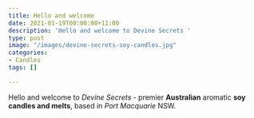 ```yaml
---
title: Hello and welcome
date: 2021-01-19T00:00:00+11:00
description: 'Hello and welcome to Devine Secrets '
type: post
image: "/images/devine-secrets-soy-candles.jpg"
categories:
- Candles
tags: []

---
```

Hello and welcome to _Devine Secrets_ - premier **Australian** aromatic **soy candles and melts**, based in _Port Macquarie_ NSW.